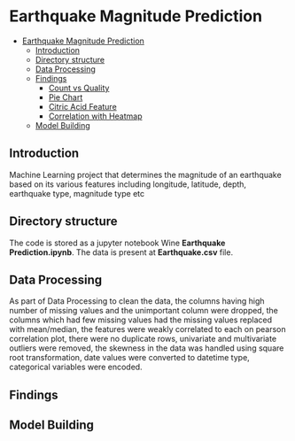 # Earthquake Magnitude Prediction


- [Earthquake Magnitude Prediction](#Earthquake-Magnitude-Prediction)
  - [Introduction](#introduction)
  - [Directory structure](#directory-structure)
  - [Data Processing](#Data-Processing)
  - [Findings](#Findings)
      - [Count vs Quality](#count-vs-quality)
      - [Pie Chart](#pie-chart)
      - [Citric Acid Feature](#citric-acid-feature)
      - [Correlation with Heatmap](#correlation-with-heatmap)
  - [Model Building](#Model-Building)
  
## Introduction

Machine Learning project that determines the magnitude of an earthquake based on its various features including longitude, latitude, depth, earthquake type, magnitude type etc 

## Directory structure

The code is stored as a jupyter notebook Wine **Earthquake Prediction.ipynb**. The data is present at **Earthquake.csv** file.

## Data Processing

As part of Data Processing to clean the data, the columns having high number of missing values and the unimportant column were dropped, the columns which had few missing values had the missing values replaced with mean/median, the features were weakly correlated to each on pearson correlation plot, there were no duplicate rows, univariate and multivariate outliers were removed, the skewness in the data was handled using square root transformation, date values were converted to datetime type, categorical variables were encoded.

## Findings

## Model Building

